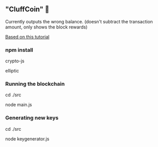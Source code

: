 ## "CluffCoin" :shit:

Currently outputs the wrong balance. (doesn't subtract the transaction amount, only shows the block rewards)

[Based on this tutorial](https://www.youtube.com/playlist?list=PLiOwoY8nInHxJ9txgWVLL-T-W2i2ccwNf)

### npm install
crypto-js

elliptic

### Running the blockchain
cd ./src

node main.js

### Generating new keys
cd ./src

node keygenerator.js
